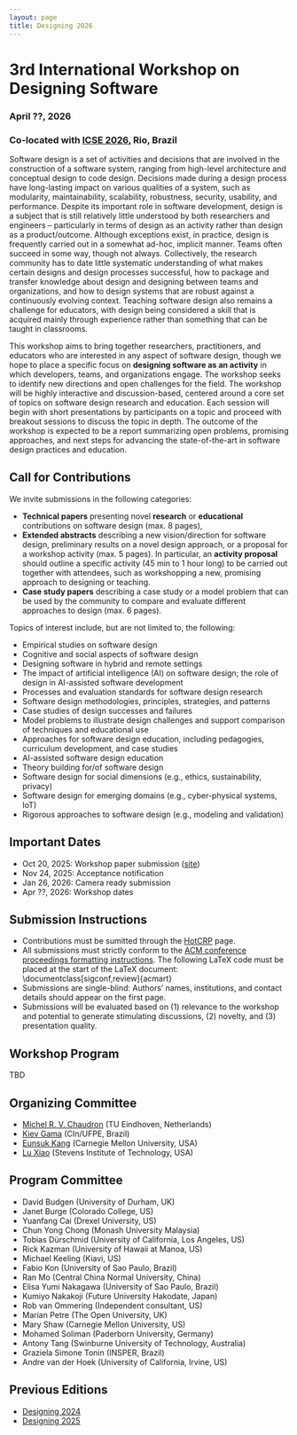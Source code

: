 ```yaml
---
layout: page
title: Designing 2026
---
```


# 3rd International Workshop on Designing Software
### April ??, 2026
### Co-located with [ICSE 2026](https://conf.researchr.org/home/icse-2026), Rio, Brazil

Software design is a set of activities and decisions that are involved in the construction of a software system, ranging from high-level architecture and conceptual design to code design. Decisions made during a design process have long-lasting impact on various qualities of a system, such as modularity, maintainability, scalability, robustness, security, usability, and performance. Despite its important role in software development, design is a subject that is still relatively little understood by both researchers and engineers – particularly in terms of design as an activity rather than design as a product/outcome. Although exceptions exist, in practice, design is frequently carried out in a somewhat ad-hoc, implicit manner. Teams often succeed in some way, though not always. Collectively, the research community has to date little systematic understanding of what makes certain designs and design processes successful, how to package and transfer knowledge about design and designing between teams and organizations, and how to design systems that are robust against a continuously evolving context. Teaching software design also remains a challenge for educators, with design being considered a skill that is acquired mainly through experience rather than something that can be taught in classrooms. 

This workshop aims to bring together researchers, practitioners, and educators who are interested in any aspect of software design, though we hope to place a specific focus on **designing software as an activity** in which developers, teams, and organizations engage. The workshop seeks to identify new directions and open challenges for the field. The workshop will be highly interactive and discussion-based, centered around a core set of topics on software design research and education. Each session will begin with short presentations by participants on a topic and proceed with breakout sessions to discuss the topic in depth. The outcome of the workshop is expected to be a report summarizing open problems, promising approaches, and next steps for advancing the state-of-the-art in software design practices and education.

## Call for Contributions

We invite submissions in the following categories: 
- **Technical papers** presenting novel **research** or **educational** contributions on software design (max. 8 pages),
- **Extended abstracts** describing a new vision/direction for software design, preliminary results on a novel design approach, or a proposal for a workshop activity (max. 5 pages). In particular, an **activity proposal** should outline a specific activity (45 min to 1 hour long) to be carried out together with attendees, such as workshopping a new, promising approach to designing or teaching. 
- **Case study papers** describing a case study or a model problem that can be used by the community to compare and evaluate different approaches to design (max. 6 pages).  

Topics of interest include, but are not limited to, the following:
- Empirical studies on software design
- Cognitive and social aspects of software design
- Designing software in hybrid and remote settings
- The impact of artificial intelligence (AI) on software design; the role of design in AI-assisted software development
- Processes and evaluation standards for software design research
- Software design methodologies, principles, strategies, and patterns
- Case studies of design successes and failures
- Model problems to illustrate design challenges and support comparison of techniques and educational use
- Approaches for software design education, including pedagogies, curriculum development, and case studies
- AI-assisted software design education
- Theory building for/of software design
- Software design for social dimensions (e.g., ethics, sustainability, privacy)
- Software design for emerging domains (e.g., cyber-physical systems, IoT)
- Rigorous approaches to software design (e.g., modeling and validation)

## Important Dates

- Oct 20, 2025: Workshop paper submission ([site](https://icse2026-design.hotcrp.com/))
- Nov 24, 2025: Acceptance notification
- Jan 26, 2026: Camera ready submission
- Apr ??, 2026: Workshop dates

## Submission Instructions

- Contributions must be sumitted through the [HotCRP](https://icse2026-design.hotcrp.com/) page.
- All submissions must strictly conform to the [ACM conference proceedings formatting instructions](https://www.acm.org/publications/proceedings-template). The following LaTeX code must be placed at the start of the LaTeX document: \documentclass[sigconf,review]{acmart}
- Submissions are single-blind: Authors’ names, institutions, and contact details should appear on the first page.
- Submissions will be evaluated based on (1) relevance to the workshop and potential to generate stimulating discussions, (2) novelty, and (3) presentation quality.

## Workshop Program

TBD

## Organizing Committee

- [Michel R. V. Chaudron](https://research.tue.nl/en/persons/michel-rv-chaudron) (TU Eindhoven, Netherlands)
- [Kiev Gama](https://www.cin.ufpe.br/~kiev/) (CIn/UFPE, Brazil)
- [Eunsuk Kang](https://eskang.github.io/) (Carnegie Mellon University, USA)
- [Lu Xiao](https://personal.stevens.edu/~lxiao6/) (Stevens Institute of Technology, USA)

## Program Committee

- David Budgen (University of Durham, UK)
- Janet Burge	(Colorado College, US)
- Yuanfang Cai (Drexel University, US)
- Chun Yong Chong	(Monash University Malaysia)
- Tobias Dürschmid (University of California, Los Angeles, US)
- Rick Kazman	(University of Hawaii at Manoa, US)
- Michael Keeling	(Kiavi, US)
- Fabio Kon	(University of Sao Paulo, Brazil)
- Ran Mo (Central China Normal University, China)
- Elisa Yumi Nakagawa	(University of Sao Paulo, Brazil)
- Kumiyo Nakakoji	(Future University Hakodate, Japan)
- Rob van Ommering (Independent consultant, US)
- Marian Petre (The Open University, UK)
- Mary Shaw	(Carnegie Mellon University, US)
- Mohamed Soliman	(Paderborn University, Germany)
- Antony Tang	(Swinburne University of Technology, Australia)
- Graziela Simone Tonin	(INSPER, Brazil)
- Andre van der Hoek (University of California, Irvine, US)

## Previous Editions

- [Designing 2024](https://designing2024.github.io/)
- [Designing 2025](https://designing2025.github.io/)

